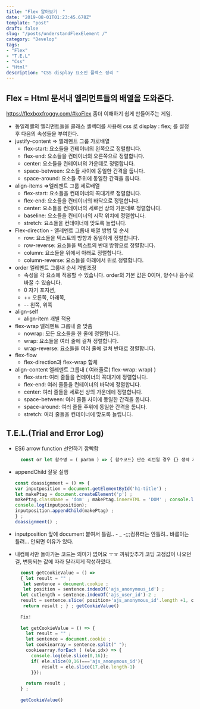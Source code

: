 ```yaml
---
title: "Flex 알아보기  "
date: "2019-08-01T01:23:45.678Z"
template: "post"
draft: false
slug: "/posts/understandFlexElement /"
category: "Develop"
tags:
- "Flex"
- "T.E.L"
- "Css"
- "Html"
description: "CSS display 요소인 플렉스 정리 "
---
```


## Flex = Html 문서내 엘리먼트들의 배열을 도와준다.

https://flexboxfroggy.com/#koFlex 좀더 이해하기 쉽게 만들어주는 게임.

-  동일레벨의 엘리먼트들을 클래스 셀렉터를 사용해 css 로 display : flex; 를 설정 후 다음의 속성들을 부여한다. 
- justify-content => 엘레멘트 그룹 가로배열
  - flex-start: 요소들을 컨테이너의 왼쪽으로 정렬합니다.
  - flex-end: 요소들을 컨테이너의 오른쪽으로 정렬합니다.
  - center: 요소들을 컨테이너의 가운데로 정렬합니다.
  - space-between: 요소들 사이에 동일한 간격을 둡니다.
  - space-around: 요소들 주위에 동일한 간격을 둡니다.
- align-items =>엘레멘트 그룹 세로배열
  - flex-start: 요소들을 컨테이너의 꼭대기로 정렬합니다.
  - flex-end: 요소들을 컨테이너의 바닥으로 정렬합니다.
  - center: 요소들을 컨테이너의 세로선 상의 가운데로 정렬합니다.
  - baseline: 요소들을 컨테이너의 시작 위치에 정렬합니다.
  - stretch: 요소들을 컨테이너에 맞도록 늘립니다.
- Flex-direction - 엘레멘트 그룹내 배열 방법 및 순서
  - row: 요소들을 텍스트의 방향과 동일하게 정렬합니다.
  - row-reverse: 요소들을 텍스트의 반대 방향으로 정렬합니다.
  - column: 요소들을 위에서 아래로 정렬합니다.
  - column-reverse: 요소들을 아래에서 위로 정렬합니다.
- order 엘레멘트 그룹내 순서 개별조정
  - 속성을 각 요소에 적용할 수 있습니다. order의 기본 값은 0이며, 양수나 음수로 바꿀 수 있습니다.
  - 0 자기 포지션,
  - ++ 오른쪽, 아래쪽,
  - -- 왼쪽, 위쪽
- align-self
  - align-item 개별 적용
- flex-wrap 엘레멘트 그룹내 줄 맞춤
  - nowrap: 모든 요소들을 한 줄에 정렬합니다.
  - wrap: 요소들을 여러 줄에 걸쳐 정렬합니다.
  - wrap-reverse: 요소들을 여러 줄에 걸쳐 반대로 정렬합니다.
- flex-flow
  - flex-direction과 flex-wrap 합체
- align-content 엘레멘트 그룹내 ( 여러줄로( flex-wrap: wrap) )
  - flex-start: 여러 줄들을 컨테이너의 꼭대기에 정렬합니다.
  - flex-end: 여러 줄들을 컨테이너의 바닥에 정렬합니다.
  - center: 여러 줄들을 세로선 상의 가운데에 정렬합니다.
  - space-between: 여러 줄들 사이에 동일한 간격을 둡니다.
  - space-around: 여러 줄들 주위에 동일한 간격을 둡니다.
  - stretch: 여러 줄들을 컨테이너에 맞도록 늘립니다.

## T.E.L.(Trial and Error Log)

- ES6 arrow function 선언하기 깜빡함

  ```javascript
    const or let 함수명 = ( param ) => { 함수코드} 단순 리턴일 경우 {} 생략 가능!!
  ```

- appendChild 잘못 실행

  ```javascript
  const doassignment = () => { 
  var inputposition = document.getElementById('h1-title') ; 
  let makePtag = document.createElement('p') ; 
  makePtag.className = 'dom' ; makePtag.innerHTML = 'DOM' ; console.log(makePtag); 
  console.log(inputposition); 
  inputposition.appendChild(makePtag) ;
  } ; 
  doassignment() ;
  ```

- inputposition 앞에 document 붙여서 틀림.. - _ -;;;컴퓨터는 안틀려.. 바름이는 틀려... 안되면 이유가 있다.

- 내컴에서만 돌아가는 코드는 의미가 없어요 ㅜㅠ 끼워맞추기 코딩 고정값이 나오던 걸, 변동되는 값에 따라 달라지게 작성하였다. 

  ```javascript
    const getCookieValue = () => 
    { let result = "" ;
     let sentence = document.cookie ;
     let position = sentence.indexOf('ajs_anonymous_id') ; 
    let cutlength = sentence.indexOf('ajs_user_id')-2 ; 
    result = sentence.slice( position+'ajs_anonymous_id'.length +1, cutlength ) ;
     return result ; } ; getCookieValue()
    
    Fix! 
    
    let getCookieValue = () => {
      let result = "" ;
      let sentence = document.cookie ;
      let cookiearray = sentence.split(" "); 
      cookiearray.forEach ( (ele,idx) => {
        console.log(ele.slice(0,16));
        if( ele.slice(0,16)==='ajs_anonymous_id'){
            result = ele.slice(17,ele.length-1)
        }});
      
      return result ; 
    } ;
    
    getCookieValue()
  ```

